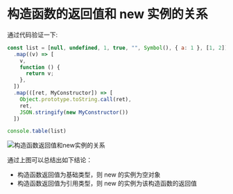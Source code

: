# 构造函数的返回值和 new 实例的关系

通过代码验证一下:

```js
const list = [null, undefined, 1, true, "", Symbol(), { a: 1 }, [1, 2]]
  .map((v) => [
    v,
    function () {
      return v;
    },
  ])
  .map(([ret, MyConstructor]) => [
    Object.prototype.toString.call(ret),
    ret,
    JSON.stringify(new MyConstructor())
  ])

console.table(list)
```

![构造函数返回值和new实例的关系](/Users/rongjunming/Documents/00-demo/github/review/2022-02-07-interview/06/readme.assets/构造函数返回值和new实例的关系.png)

通过上图可以总结出如下结论：

- 构造函数返回值为基础类型，则 new 的实例为空对象
- 构造函数返回值为引用类型，则 new 的实例为该构造函数的返回值


